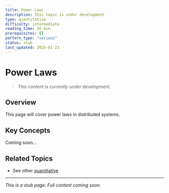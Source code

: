```yaml
---
title: Power Laws
description: This topic is under development
type: quantitative
difficulty: intermediate
reading_time: 30 min
prerequisites: []
pattern_type: "various"
status: stub
last_updated: 2025-01-23
---
```



# Power Laws

> *This content is currently under development.*

## Overview

This page will cover power laws in distributed systems.

## Key Concepts

Coming soon...

## Related Topics

- See other [quantitative](index.md)

---

*This is a stub page. Full content coming soon.*
